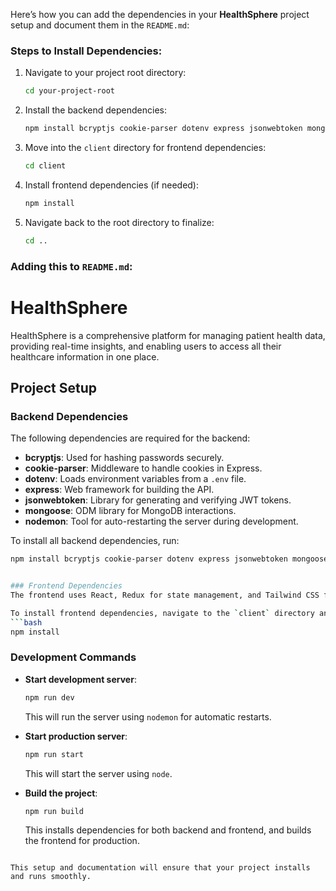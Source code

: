 Here’s how you can add the dependencies in your **HealthSphere** project setup and document them in the `README.md`:

### Steps to Install Dependencies:
1. Navigate to your project root directory:
   ```bash
   cd your-project-root
   ```

2. Install the backend dependencies:
   ```bash
   npm install bcryptjs cookie-parser dotenv express jsonwebtoken mongoose nodemon
   ```

3. Move into the `client` directory for frontend dependencies:
   ```bash
   cd client
   ```

4. Install frontend dependencies (if needed):
   ```bash
   npm install
   ```

5. Navigate back to the root directory to finalize:
   ```bash
   cd ..
   ```

### Adding this to `README.md`:


# HealthSphere

HealthSphere is a comprehensive platform for managing patient health data, providing real-time insights, and enabling users to access all their healthcare information in one place.

## Project Setup

### Backend Dependencies
The following dependencies are required for the backend:

- **bcryptjs**: Used for hashing passwords securely.
- **cookie-parser**: Middleware to handle cookies in Express.
- **dotenv**: Loads environment variables from a `.env` file.
- **express**: Web framework for building the API.
- **jsonwebtoken**: Library for generating and verifying JWT tokens.
- **mongoose**: ODM library for MongoDB interactions.
- **nodemon**: Tool for auto-restarting the server during development.

To install all backend dependencies, run:
```bash
npm install bcryptjs cookie-parser dotenv express jsonwebtoken mongoose nodemon


### Frontend Dependencies
The frontend uses React, Redux for state management, and Tailwind CSS for styling.

To install frontend dependencies, navigate to the `client` directory and run:
```bash
npm install
```

### Development Commands
- **Start development server**:
   ```bash
   npm run dev
   ```
   This will run the server using `nodemon` for automatic restarts.

- **Start production server**:
   ```bash
   npm run start
   ```
   This will start the server using `node`.

- **Build the project**:
   ```bash
   npm run build
   ```
   This installs dependencies for both backend and frontend, and builds the frontend for production.

```

This setup and documentation will ensure that your project installs and runs smoothly.

